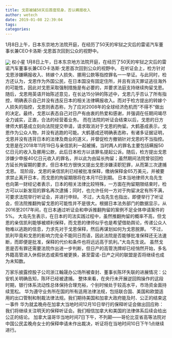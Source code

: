 ```yaml
---
title: 戈恩被捕50天后首度现身，否认瞒报收入
author: wetech
date: 2019-01-08 22:39:04
tags: 
categories: 
---
```

1月8日上午，日本东京地方法院开庭，在经历了50天的牢狱之灾后的雷诺汽车董事长兼CEO卡洛斯·戈恩首次回到公众的视野中。
<!-- more -->
<img align="center" border="0" src="https://imgcdn.yicai.com/uppics/images/2019/01/1ba3e6d7af2d39d401a850bc671feec0.jpg" />
权小星
1月8日上午，日本东京地方法院开庭，在经历了50天的牢狱之灾后的雷诺汽车董事长兼CEO卡洛斯·戈恩首次回到公众的视野中。
在听证会上，检方针对戈恩涉嫌瞒报收入、转嫁个人损失、挪用公款等指控罪名一一举证。与此同时，检方还认为，戈恩作为外国公民，在日本国没有固定住所，并且有消灭罪证逃往海外的可能性，因此对戈恩采取强制措施是有必要的，并要求法庭支持继续拘留戈恩。
随后，戈恩用英语开始陈述意见，在长达15分钟的陈述中，戈恩几乎否认了所有指控，明确表示自己并没有违反日本的相关法律瞒报收入。而对于检方提出的转嫁个人损失的指控，戈恩则表态称，为了应对2008年的全球经济危机而“不得不”做出的决定。最终，戈恩以表态自己对日产有由衷的热爱和感谢，并强调在任期间竭尽全力诚实，正直，合法的经营着业务。
而在法院的听证会结束以后，戈恩的日方律师大鹤基成立刻向法院提交申请，请求取消对于戈恩的拘留。大鹤基成表示，戈恩作为公众人物，并没有逃跑的可能。大鹤基成还明确表态称，有诸多证据证明，戈恩并没有违背日本的法律及商业的道义，并督促检方撤销针对戈恩的不当指控。
戈恩是在2018年11月19日与亲信凯利一起被捕，当时两人的罪名主要包括瞒报50亿日元的收入及挪用公款，此后日本检方以该罪名提起公诉。随后，检方提出戈恩涉嫌少申报40亿日元收入的罪名，并以此为由延长拘留；虽然期间法院曾驳回检方延长拘留期的要求，但日本检方很快又提出戈恩涉嫌渎职犯罪，从而第三次逮捕戈恩。
现阶段，戈恩的亲信凯利已经被批准保释，缴纳保释金65万美元，并被要求禁止离开日本，而戈恩的拘留期限将在本月11日到期。
日本当地律师大岛先生也向第一财经记者表示，日本的相关法律比较特殊，一方面在拘留期限结束时，检方可以以新发现的罪名再次逮捕；同时，也允许任何一方对于拘留决定有所不满，可要求法院举行听证会，并进行申辩。
不过，大岛先生也指出，即便举行了听证会，但法院推翻拘留戈恩的可能性并不是很大。根据日本法务部门的数据显示，从2016至2017年间，在日本通过听证会和申诉推翻拘留的案例不足全体申请案件的5%。
大岛先生表示，在日本的司法实践过程中，虽然推翻拘留的概率不高，但戈恩的亲信凯利能够被顺利保释，而戈恩的律师似乎也是希望借助舆论，传递公众人物难以逃跑的信息，力求先对于戈恩保释，然后再谋划如何为戈恩脱罪。
“不过，凯利毕竟和戈恩的影响力完全不能同日而语，因此法院是否能够批准保释还无法速断，而即便是批准，保释的代价和条件也将远远高于凯利。”大岛先生说。
虽然戈恩是否有罪还需要法院作出进一步判断，但日产的高管洗牌却已经悄然开始，多名外籍高管进入休假状态或索性被更换，甚至雷诺-日产之间的联盟是否将继续也成为未知数。
 
 
万家乐披露控股子公司浙江翰晟办公场所被查封、董事长陈环失联的进展情况：公安机关明确告知，陈环已经被逮捕。
整体来看，在央行未开展逆回购操作的这段时期，银行体系流动性总体保持合理充裕，个别时候处于较高水平，市场资金面持续宽松。
华为遵守业务所在国的所有适用法律法规，包括联合国、美国和欧盟适用的出口管制和制裁法律法规。我们期待美国和加拿大政府能及时、公正的结束这一事件
华为就孟晚舟在加拿大当地时间12月10日举行的保释听证会做出回应称：我们将继续关注明天的保释听证会。我们相信加拿大和美国的法律体系后续会给出公正的结论。
加拿大温哥华当地时间7日下午，不列颠——哥伦比亚省高等法院对中国公民孟晚舟女士的保释申请未作出裁决，听证将在当地时间10日下午1点继续进行。
